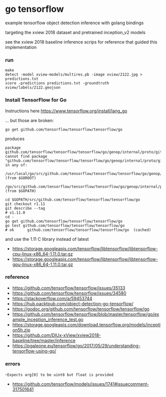 go tensorflow
===

example tensorflow object detection inference with golang bindings

targeting the xview 2018 dataset and pretrained inception_v2 models

see the xview 2018 baseline inference scrips for reference that guided this implementation

### run

```shell script
make
detect -model xview-models/multires.pb -image xview/2122.jpg > predictions.txt
score -predictions predictions.txt -groundtruth xview/labels/2122.geojson
```


### Install TensorFlow for Go

Instructions here https://www.tensorflow.org/install/lang_go

... but those are broken:

```shell script
go get github.com/tensorflow/tensorflow/tensorflow/go
```
produces
```text
package github.com/tensorflow/tensorflow/tensorflow/go/genop/internal/proto/github.com/tensorflow/tensorflow/tensorflow/go/core: cannot find package "github.com/tensorflow/tensorflow/tensorflow/go/genop/internal/proto/github.com/tensorflow/tensorflow/tensorflow/go/core" in any of:
        /usr/local/go/src/github.com/tensorflow/tensorflow/tensorflow/go/genop/internal/proto/github.com/tensorflow/tensorflow/tensorflow/go/core (from $GOROOT)
        /go/src/github.com/tensorflow/tensorflow/tensorflow/go/genop/internal/proto/github.com/tensorflow/tensorflow/tensorflow/go/core (from $GOPATH)
```

```shell script
cd $GOPATH/src/github.com/tensorflow/tensorflow/tensorflow/go
git checkout r1.11
git describe --tag
# v1.11.0
cd -
go get github.com/tensorflow/tensorflow/tensorflow/go
go test github.com/tensorflow/tensorflow/tensorflow/go
# ok      github.com/tensorflow/tensorflow/tensorflow/go  (cached)
```

and use the 1.11 C library instead of latest
- https://storage.googleapis.com/tensorflow/libtensorflow/libtensorflow-cpu-linux-x86_64-1.11.0.tar.gz
- https://storage.googleapis.com/tensorflow/libtensorflow/libtensorflow-gpu-linux-x86_64-1.11.0.tar.gz


### reference
- https://github.com/tensorflow/tensorflow/issues/35133
- https://github.com/tensorflow/tensorflow/issues/34580
- https://stackoverflow.com/a/59453744
- https://hub.packtpub.com/object-detection-go-tensorflow/
- https://godoc.org/github.com/tensorflow/tensorflow/tensorflow/go
- https://github.com/tensorflow/tensorflow/blob/master/tensorflow/go/example_inception_inference_test.go
- https://storage.googleapis.com/download.tensorflow.org/models/inception5h.zip
- https://github.com/DIUx-xView/xview2018-baseline/tree/master/inference
- https://pgaleone.eu/tensorflow/go/2017/05/29/understanding-tensorflow-using-go/


### errors
-`Expects arg[0] to be uint8 but float is provided`
  - https://github.com/tensorflow/models/issues/1741#issuecomment-317501641
